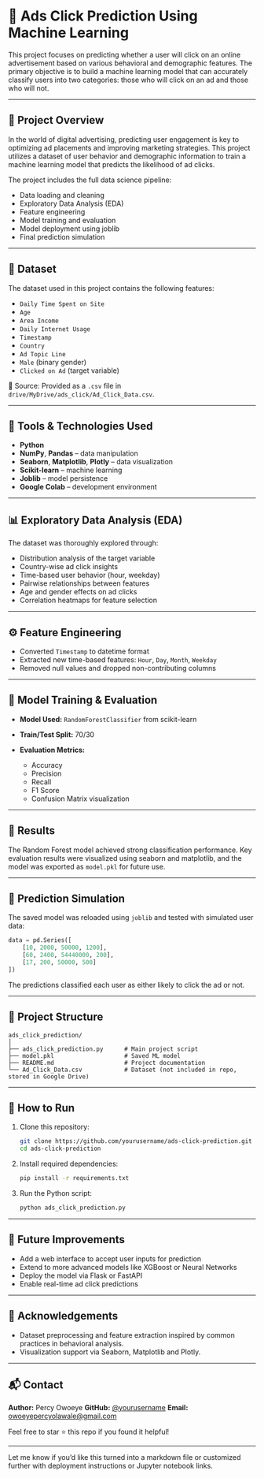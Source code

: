 
# 🧠 Ads Click Prediction Using Machine Learning

This project focuses on predicting whether a user will click on an online advertisement based on various behavioral and demographic features. The primary objective is to build a machine learning model that can accurately classify users into two categories: those who will click on an ad and those who will not.

---

## 📌 Project Overview

In the world of digital advertising, predicting user engagement is key to optimizing ad placements and improving marketing strategies. This project utilizes a dataset of user behavior and demographic information to train a machine learning model that predicts the likelihood of ad clicks.

The project includes the full data science pipeline:

* Data loading and cleaning
* Exploratory Data Analysis (EDA)
* Feature engineering
* Model training and evaluation
* Model deployment using joblib
* Final prediction simulation

---

## 📂 Dataset

The dataset used in this project contains the following features:

* `Daily Time Spent on Site`
* `Age`
* `Area Income`
* `Daily Internet Usage`
* `Timestamp`
* `Country`
* `Ad Topic Line`
* `Male` (binary gender)
* `Clicked on Ad` (target variable)

📝 Source: Provided as a `.csv` file in `drive/MyDrive/ads_click/Ad_Click_Data.csv`.

---

## 🔧 Tools & Technologies Used

* **Python**
* **NumPy**, **Pandas** – data manipulation
* **Seaborn**, **Matplotlib**, **Plotly** – data visualization
* **Scikit-learn** – machine learning
* **Joblib** – model persistence
* **Google Colab** – development environment

---

## 📊 Exploratory Data Analysis (EDA)

The dataset was thoroughly explored through:

* Distribution analysis of the target variable
* Country-wise ad click insights
* Time-based user behavior (hour, weekday)
* Pairwise relationships between features
* Age and gender effects on ad clicks
* Correlation heatmaps for feature selection

---

## ⚙️ Feature Engineering

* Converted `Timestamp` to datetime format
* Extracted new time-based features: `Hour`, `Day`, `Month`, `Weekday`
* Removed null values and dropped non-contributing columns

---

## 🧪 Model Training & Evaluation

* **Model Used:** `RandomForestClassifier` from scikit-learn
* **Train/Test Split:** 70/30
* **Evaluation Metrics:**

  * Accuracy
  * Precision
  * Recall
  * F1 Score
  * Confusion Matrix visualization

---

## 🎯 Results

The Random Forest model achieved strong classification performance. Key evaluation results were visualized using seaborn and matplotlib, and the model was exported as `model.pkl` for future use.

---

## 🔮 Prediction Simulation

The saved model was reloaded using `joblib` and tested with simulated user data:

```python
data = pd.Series([
    [10, 2000, 50000, 1200],
    [60, 2400, 54440000, 200],
    [17, 200, 50000, 500]
])
```

The predictions classified each user as either likely to click the ad or not.

---

## 📁 Project Structure

```
ads_click_prediction/
│
├── ads_click_prediction.py      # Main project script
├── model.pkl                    # Saved ML model
├── README.md                    # Project documentation
└── Ad_Click_Data.csv            # Dataset (not included in repo, stored in Google Drive)
```

---

## 🚀 How to Run

1. Clone this repository:

   ```bash
   git clone https://github.com/yourusername/ads-click-prediction.git
   cd ads-click-prediction
   ```

2. Install required dependencies:

   ```bash
   pip install -r requirements.txt
   ```

3. Run the Python script:

   ```bash
   python ads_click_prediction.py
   ```

---

## 📌 Future Improvements

* Add a web interface to accept user inputs for prediction
* Extend to more advanced models like XGBoost or Neural Networks
* Deploy the model via Flask or FastAPI
* Enable real-time ad click predictions

---

## 🙌 Acknowledgements

* Dataset preprocessing and feature extraction inspired by common practices in behavioral analysis.
* Visualization support via Seaborn, Matplotlib and Plotly.

---

## 📬 Contact

**Author:** Percy Owoeye
**GitHub:** [@yourusername](https://github.com/percy-o)
**Email:** [owoeyepercyolawale@gmail.com](mailto:owoeyepercyolawale@gmail.com)

Feel free to star ⭐ this repo if you found it helpful!

---

Let me know if you’d like this turned into a markdown file or customized further with deployment instructions or Jupyter notebook links.
